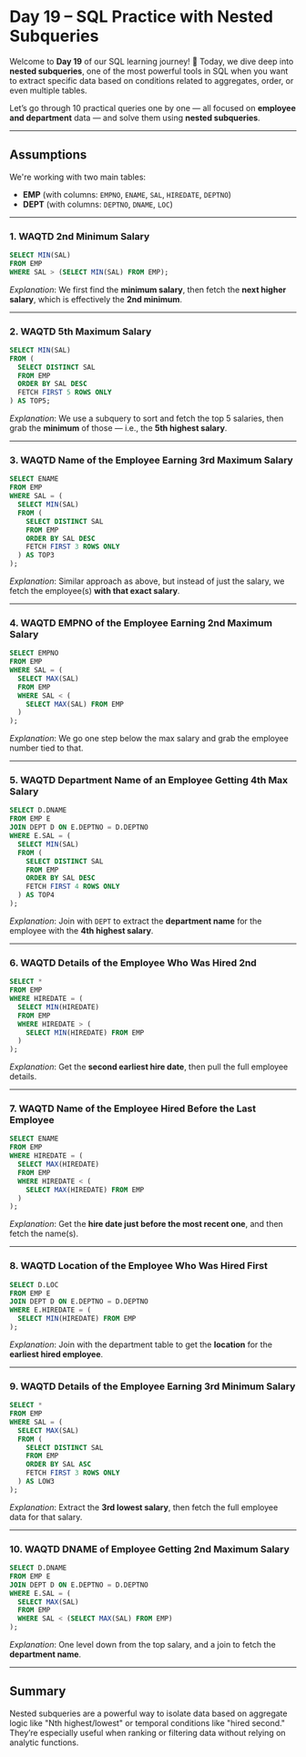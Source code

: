 #  Day 19 – SQL Practice with Nested Subqueries

Welcome to **Day 19** of our SQL learning journey! 🚀 Today, we dive deep into **nested subqueries**, one of the most powerful tools in SQL when you want to extract specific data based on conditions related to aggregates, order, or even multiple tables.

Let’s go through 10 practical queries one by one — all focused on **employee and department** data — and solve them using **nested subqueries**.

---

##  Assumptions

We're working with two main tables:

* **EMP** (with columns: `EMPNO`, `ENAME`, `SAL`, `HIREDATE`, `DEPTNO`)
* **DEPT** (with columns: `DEPTNO`, `DNAME`, `LOC`)

---

### 1. WAQTD 2nd Minimum Salary

```sql
SELECT MIN(SAL) 
FROM EMP 
WHERE SAL > (SELECT MIN(SAL) FROM EMP);
```

 *Explanation*: We first find the **minimum salary**, then fetch the **next higher salary**, which is effectively the **2nd minimum**.

---

### 2. WAQTD 5th Maximum Salary

```sql
SELECT MIN(SAL) 
FROM (
  SELECT DISTINCT SAL 
  FROM EMP 
  ORDER BY SAL DESC 
  FETCH FIRST 5 ROWS ONLY
) AS TOP5;
```

 *Explanation*: We use a subquery to sort and fetch the top 5 salaries, then grab the **minimum** of those — i.e., the **5th highest salary**.

---

### 3. WAQTD Name of the Employee Earning 3rd Maximum Salary

```sql
SELECT ENAME 
FROM EMP 
WHERE SAL = (
  SELECT MIN(SAL) 
  FROM (
    SELECT DISTINCT SAL 
    FROM EMP 
    ORDER BY SAL DESC 
    FETCH FIRST 3 ROWS ONLY
  ) AS TOP3
);
```

 *Explanation*: Similar approach as above, but instead of just the salary, we fetch the employee(s) **with that exact salary**.

---

### 4. WAQTD EMPNO of the Employee Earning 2nd Maximum Salary

```sql
SELECT EMPNO 
FROM EMP 
WHERE SAL = (
  SELECT MAX(SAL) 
  FROM EMP 
  WHERE SAL < (
    SELECT MAX(SAL) FROM EMP
  )
);
```

 *Explanation*: We go one step below the max salary and grab the employee number tied to that.

---

### 5. WAQTD Department Name of an Employee Getting 4th Max Salary

```sql
SELECT D.DNAME 
FROM EMP E 
JOIN DEPT D ON E.DEPTNO = D.DEPTNO 
WHERE E.SAL = (
  SELECT MIN(SAL) 
  FROM (
    SELECT DISTINCT SAL 
    FROM EMP 
    ORDER BY SAL DESC 
    FETCH FIRST 4 ROWS ONLY
  ) AS TOP4
);
```

 *Explanation*: Join with `DEPT` to extract the **department name** for the employee with the **4th highest salary**.

---

### 6. WAQTD Details of the Employee Who Was Hired 2nd

```sql
SELECT * 
FROM EMP 
WHERE HIREDATE = (
  SELECT MIN(HIREDATE) 
  FROM EMP 
  WHERE HIREDATE > (
    SELECT MIN(HIREDATE) FROM EMP
  )
);
```

 *Explanation*: Get the **second earliest hire date**, then pull the full employee details.

---

### 7. WAQTD Name of the Employee Hired Before the Last Employee

```sql
SELECT ENAME 
FROM EMP 
WHERE HIREDATE = (
  SELECT MAX(HIREDATE) 
  FROM EMP 
  WHERE HIREDATE < (
    SELECT MAX(HIREDATE) FROM EMP
  )
);
```

 *Explanation*: Get the **hire date just before the most recent one**, and then fetch the name(s).

---

### 8. WAQTD Location of the Employee Who Was Hired First

```sql
SELECT D.LOC 
FROM EMP E 
JOIN DEPT D ON E.DEPTNO = D.DEPTNO 
WHERE E.HIREDATE = (
  SELECT MIN(HIREDATE) FROM EMP
);
```

 *Explanation*: Join with the department table to get the **location** for the **earliest hired employee**.

---

### 9. WAQTD Details of the Employee Earning 3rd Minimum Salary

```sql
SELECT * 
FROM EMP 
WHERE SAL = (
  SELECT MAX(SAL) 
  FROM (
    SELECT DISTINCT SAL 
    FROM EMP 
    ORDER BY SAL ASC 
    FETCH FIRST 3 ROWS ONLY
  ) AS LOW3
);
```

 *Explanation*: Extract the **3rd lowest salary**, then fetch the full employee data for that salary.

---

### 10. WAQTD DNAME of Employee Getting 2nd Maximum Salary

```sql
SELECT D.DNAME 
FROM EMP E 
JOIN DEPT D ON E.DEPTNO = D.DEPTNO 
WHERE E.SAL = (
  SELECT MAX(SAL) 
  FROM EMP 
  WHERE SAL < (SELECT MAX(SAL) FROM EMP)
);
```

 *Explanation*: One level down from the top salary, and a join to fetch the **department name**.

---

##  Summary

Nested subqueries are a powerful way to isolate data based on aggregate logic like "Nth highest/lowest" or temporal conditions like "hired second." They’re especially useful when ranking or filtering data without relying on analytic functions.


